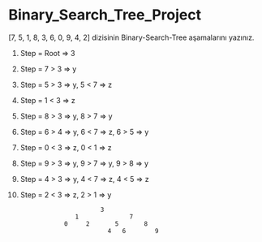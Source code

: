 # Binary_Search_Tree_Project

[7, 5, 1, 8, 3, 6, 0, 9, 4, 2] dizisinin Binary-Search-Tree aşamalarını yazınız.

1. Step = Root => 3
2. Step = 7 > 3 => y
3. Step = 5 > 3 => y, 5 < 7 => z
4. Step = 1 < 3 => z
5. Step = 8 > 3 => y, 8 > 7 => y
6. Step = 6 > 4 => y, 6 < 7 => z, 6 > 5 => y
7. Step = 0 < 3 => z, 0 < 1 => z
8. Step = 9 > 3 => y, 9 > 7 => y, 9 > 8 => y
9. Step = 4 > 3 => y, 4 < 7 => z, 4 < 5 => z
10. Step = 2 < 3 => z, 2 > 1 => y


                              3
                       1              7
                    0     2       5       8
                                4   6        9
